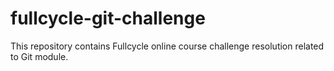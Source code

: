 # fullcycle-git-challenge
This repository contains Fullcycle online course challenge resolution related to Git module.
